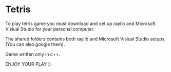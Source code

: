 # Tetris

To play tetris game you must download and set up raylib and Microsoft Visiual Studio for your personal computer.

The shared folders contains both raylib and Microsoft Visiual Studio setups.(You can also google them).

Game written only in c++.

ENJOY YOUR PLAY :)
